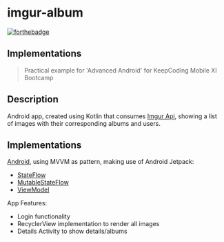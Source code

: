 # imgur-album 

[![forthebadge](https://forthebadge.com/images/badges/built-for-android.svg)](https://forthebadge.com)

## Implementations

> Practical example for 'Advanced Android' for KeepCoding Mobile XI Bootcamp

## Description

Android app, created using Kotlin that consumes [Imgur Api](https://api.imgur.com), showing a list of images with their corresponding albums and users.  

<!---<img src="https://github.com/timacosta/Eh-Ho/blob/master/app/src/main/res/images/login.png" width="200" /> |  <img src="https://github.com/timacosta/Eh-Ho/blob/master/app/src/main/res/images/register.png" width="200" /> | <img src="https://github.com/timacosta/Eh-Ho/blob/master/app/src/main/res/images/topics.png" width="200" /> | <img src="https://github.com/timacosta/Eh-Ho/blob/master/app/src/main/res/images/details_2.png" width="200" /> | <img src="https://github.com/timacosta/Eh-Ho/blob/master/app/src/main/res/images/eh_ho_demo.gif" width="200" />--->


## Implementations

[Android](https://developer.android.com), using MVVM as pattern, making use of Android Jetpack: 

- [StateFlow](https://developer.android.com/kotlin/flow/stateflow-and-sharedflow)
- [MutableStateFlow](https://kotlin.github.io/kotlinx.coroutines/kotlinx-coroutines-core/kotlinx.coroutines.flow/-mutable-state-flow/index.html)
- [ViewModel](https://developer.android.com/topic/libraries/architecture/viewmodel)

App Features:

- Login functionality
- RecyclerView implementation to render all images
- Details Activity to show details/albums


